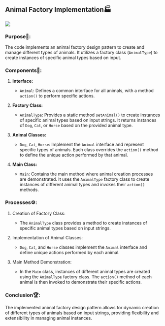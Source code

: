 ## Animal Factory Implementation🏭
[![](https://skills.thijs.gg/icons?i=java)](https://skills.thijs.gg)


### Purpose📌:
The code implements an animal factory design pattern to create and manage different types of animals. It utilizes a factory class (`AnimalType`) to create instances of specific animal types based on input.

### Components🧪:
1. **Interface:**
   - `Animal`: Defines a common interface for all animals, with a method `action()` to perform specific actions.

2. **Factory Class:**
   - `AnimalType`: Provides a static method `setAnimal()` to create instances of specific animal types based on input strings. It returns instances of `Dog`, `Cat`, or `Horse` based on the provided animal type.

3. **Animal Classes:**
   - `Dog`, `Cat`, `Horse`: Implement the `Animal` interface and represent specific types of animals. Each class overrides the `action()` method to define the unique action performed by that animal.

4. **Main Class:**
   - `Main`: Contains the main method where animal creation processes are demonstrated. It uses the `AnimalType` factory class to create instances of different animal types and invokes their `action()` methods.

### Processes⚙️:
1. Creation of Factory Class:
   - The `AnimalType` class provides a method to create instances of specific animal types based on input strings.

2. Implementation of Animal Classes:
   - `Dog`, `Cat`, and `Horse` classes implement the `Animal` interface and define unique actions performed by each animal.

3. Main Method Demonstration:
   - In the `Main` class, instances of different animal types are created using the `AnimalType` factory class. The `action()` method of each animal is then invoked to demonstrate their specific actions.

### Conclusion🏆:
The implemented animal factory design pattern allows for dynamic creation of different types of animals based on input strings, providing flexibility and extensibility in managing animal instances.
